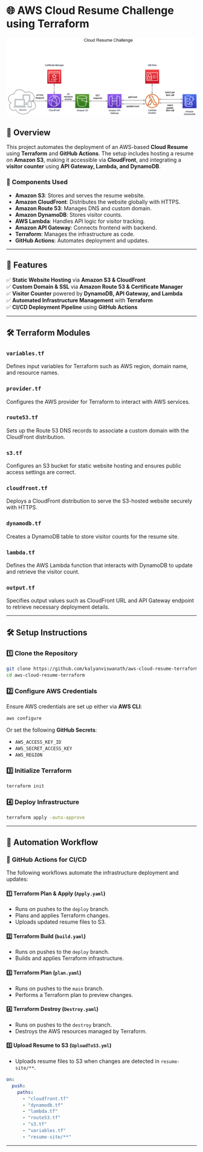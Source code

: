 # 🌐 AWS Cloud Resume Challenge using Terraform

![Application Diagram](Cloud%20Resume%20Challenge.png)

## 🚀 Overview

This project automates the deployment of an AWS-based **Cloud Resume** using **Terraform** and **GitHub Actions**. The setup includes hosting a resume on **Amazon S3**, making it accessible via **CloudFront**, and integrating a **visitor counter** using **API Gateway, Lambda, and DynamoDB**.

### 🔹 **Components Used**
- **Amazon S3**: Stores and serves the resume website.
- **Amazon CloudFront**: Distributes the website globally with HTTPS.
- **Amazon Route 53**: Manages DNS and custom domain.
- **Amazon DynamoDB**: Stores visitor counts.
- **AWS Lambda**: Handles API logic for visitor tracking.
- **Amazon API Gateway**: Connects frontend with backend.
- **Terraform**: Manages the infrastructure as code.
- **GitHub Actions**: Automates deployment and updates.

---

## 📌 Features

✅ **Static Website Hosting** via **Amazon S3 & CloudFront**  
✅ **Custom Domain & SSL** via **Amazon Route 53 & Certificate Manager**  
✅ **Visitor Counter** powered by **DynamoDB, API Gateway, and Lambda**  
✅ **Automated Infrastructure Management** with **Terraform**  
✅ **CI/CD Deployment Pipeline** using **GitHub Actions**  

---

## 🛠️ Terraform Modules

### **`variables.tf`**
Defines input variables for Terraform such as AWS region, domain name, and resource names.

### **`provider.tf`**
Configures the AWS provider for Terraform to interact with AWS services.

### **`route53.tf`**
Sets up the Route 53 DNS records to associate a custom domain with the CloudFront distribution.

### **`s3.tf`**
Configures an S3 bucket for static website hosting and ensures public access settings are correct.

### **`cloudfront.tf`**
Deploys a CloudFront distribution to serve the S3-hosted website securely with HTTPS.

### **`dynamodb.tf`**
Creates a DynamoDB table to store visitor counts for the resume site.

### **`lambda.tf`**
Defines the AWS Lambda function that interacts with DynamoDB to update and retrieve the visitor count.

### **`output.tf`**
Specifies output values such as CloudFront URL and API Gateway endpoint to retrieve necessary deployment details.

---

## 🛠️ Setup Instructions

### 1️⃣ Clone the Repository

```sh
git clone https://github.com/kalyanviswanath/aws-cloud-resume-terraform.git
cd aws-cloud-resume-terraform
```

### 2️⃣ Configure AWS Credentials

Ensure AWS credentials are set up either via **AWS CLI**:

```sh
aws configure
```

Or set the following **GitHub Secrets**:

- `AWS_ACCESS_KEY_ID`
- `AWS_SECRET_ACCESS_KEY`
- `AWS_REGION`

### 3️⃣ Initialize Terraform

```sh
terraform init
```

### 4️⃣ Deploy Infrastructure

```sh
terraform apply -auto-approve
```

---

## 🔄 Automation Workflow

### 🔹 **GitHub Actions for CI/CD**

The following workflows automate the infrastructure deployment and updates:

#### **1️⃣ Terraform Plan & Apply** (`Apply.yaml`)
- Runs on pushes to the `deploy` branch.
- Plans and applies Terraform changes.
- Uploads updated resume files to S3.

#### **2️⃣ Terraform Build** (`build.yaml`)
- Runs on pushes to the `deploy` branch.
- Builds and applies Terraform infrastructure.

#### **3️⃣ Terraform Plan** (`plan.yaml`)
- Runs on pushes to the `main` branch.
- Performs a Terraform plan to preview changes.

#### **4️⃣ Terraform Destroy** (`Destroy.yaml`)
- Runs on pushes to the `destroy` branch.
- Destroys the AWS resources managed by Terraform.

#### **5️⃣ Upload Resume to S3** (`UploadToS3.yml`)
- Uploads resume files to S3 when changes are detected in `resume-site/**`.

```yaml
on:
  push:
    paths:
      - "cloudfront.tf"
      - "dynamodb.tf"
      - "lambda.tf"
      - "route53.tf"
      - "s3.tf"
      - "variables.tf"
      - "resume-site/**"
```

---
